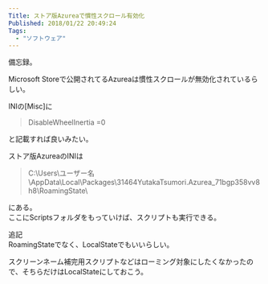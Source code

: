 ```yaml
---
Title: ストア版Azureaで慣性スクロール有効化
Published: 2018/01/22 20:49:24
Tags:
  - "ソフトウェア"
---
```

備忘録。  

Microsoft Storeで公開されてるAzureaは慣性スクロールが無効化されているらしい。  

<?# Twitter 955401192619700224 /?>


<?# Twitter 955401299293433856 /?>




INIの[Misc]に
> DisableWheelInertia =0  

と記載すれば良いみたい。  

<?# OEmbed "http://azurea.info/ja/wiki/index.php?INI%E8%A9%B3%E8%A7%A3" /?>

ストア版AzureaのINIは
>C:\Users\ユーザー名\AppData\Local\Packages\31464YutakaTsumori.Azurea_71bgp358vv8h8\RoamingState\  

にある。  
ここにScriptsフォルダをもっていけば、スクリプトも実行できる。  

追記  
RoamingStateでなく、LocalStateでもいいらしい。  

<?# Twitter 955407390114893824 /?>

スクリーンネーム補完用スクリプトなどはローミング対象にしたくなかったので、そちらだけはLocalStateにしておこう。  

<?# Twitter 955407999152963584 /?>

<?# OEmbed "https://www.microsoft.com/ja-jp/store/p/azurea/9n3b6xb248p1" /?>

